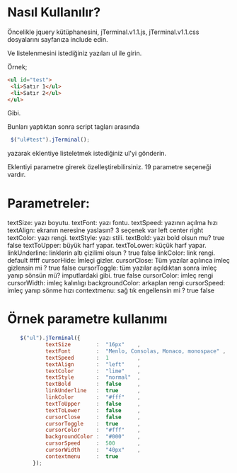 # Nasıl Kullanılır?

Öncelikle jquery kütüphanesini,  jTerminal.v1.1.js, jTerminal.v1.1.css dosyalarını sayfanıza include edin.

Ve listelenmesini istediğiniz yazıları ul ile girin.

Örnek;
```html
<ul id="test">
 <li>Satır 1</ul>
 <li>Satır 2</ul>
</ul>
```
Gibi.

Bunları yaptıktan sonra  script tagları arasında
```javascript
 $("ul#test").jTerminal();
```
yazarak eklentiye listeletmek istediğiniz ul'yi gönderin.
 
 
 Eklentiyi parametre girerek özelleştirebilirsiniz. 19 parametre seçeneği vardır.
 
# Parametreler:

textSize: yazı boyutu.
textFont: yazı fontu.
textSpeed: yazının açılma hızı
textAlign: ekranın neresine yaslasın? 3 seçenek var left center right
textColor: yazı rengi.
textStyle: yazı stili.
textBold: yazı bold olsun mu? true false
textToUpper: büyük harf yapar.
textToLower: küçük harf yapar.
linkUnderline: linklerin altı çizilimi olsun ? true false
linkColor: link rengi. default #fff
cursorHide: İmleçi gizler.
cursorClose: Tüm yazılar açılınca imleç gizlensin mi ? true false
cursorToggle: tüm yazılar açıldıktan sonra imleç yanıp sönsün mü? imputlardaki gibi. true false
cursorColor: imleç rengi
cursorWidth: imleç kalınlıgı
backgroundColor: arkaplan rengi
cursorSpeed: imleç yanıp sönme hızı
contextmenu: sağ tık engellensin mi ? true false


# Örnek parametre kullanımı
```javascript
	$("ul").jTerminal({
			textSize        :  "16px"    ,
			textFont        :  "Menlo, Consolas, Monaco, monospace" ,
			textSpeed       :  1         ,  
			textAlign       :  "left"    ,  
			textColor       :  "lime"    , 
			textStyle       :  "normal"  ,  
			textBold        :  false     ,  
			linkUnderline   :  true      ,
			linkColor       :  "#fff"    ,
			textToUpper     :  false     ,  
			textToLower     :  false     , 
			cursorClose     :  false     ,  
			cursorToggle    :  true      ,  
			cursorColor     :  "#fff"    ,  
			backgroundColor	:  "#000"    ,  
			cursorSpeed    	:  500       ,  
			cursorWidth  	:  "40px"    ,  
			contextmenu     :  true
		});
```


